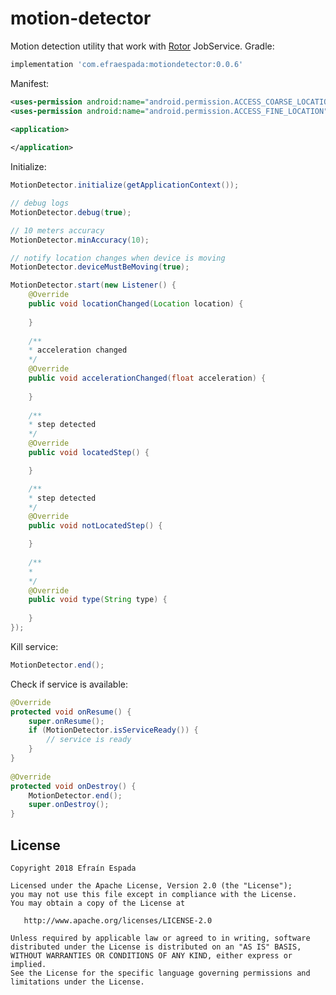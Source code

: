 # motion-detector

Motion detection utility that work with [Rotor](https://github.com/rotorlab/core-kotlin) JobService.
Gradle:
```groovy
implementation 'com.efraespada:motiondetector:0.0.6'
```
Manifest:
```xml
<uses-permission android:name="android.permission.ACCESS_COARSE_LOCATION" />
<uses-permission android:name="android.permission.ACCESS_FINE_LOCATION" />
 
<application>

</application>
```
Initialize:
```java
MotionDetector.initialize(getApplicationContext());

// debug logs
MotionDetector.debug(true);

// 10 meters accuracy
MotionDetector.minAccuracy(10);

// notify location changes when device is moving
MotionDetector.deviceMustBeMoving(true);
```

```java
MotionDetector.start(new Listener() {
    @Override
    public void locationChanged(Location location) {
    
    }
    
    /**
    * acceleration changed 
    */
    @Override
    public void accelerationChanged(float acceleration) {
    
    }
    
    /**
    * step detected
    */
    @Override
    public void locatedStep() {

    }

    /**
    * step detected
    */
    @Override
    public void notLocatedStep() {

    }
    
    /**
    * 
    */
    @Override
    public void type(String type) {
    
    }
});
```
Kill service:
```java
MotionDetector.end();
```
Check if service is available:
```java
@Override
protected void onResume() {
    super.onResume();
    if (MotionDetector.isServiceReady()) {
        // service is ready
    }
}
 
@Override
protected void onDestroy() {
    MotionDetector.end();
    super.onDestroy();
}
```
License
-------
    Copyright 2018 Efraín Espada

    Licensed under the Apache License, Version 2.0 (the "License");
    you may not use this file except in compliance with the License.
    You may obtain a copy of the License at

       http://www.apache.org/licenses/LICENSE-2.0

    Unless required by applicable law or agreed to in writing, software
    distributed under the License is distributed on an "AS IS" BASIS,
    WITHOUT WARRANTIES OR CONDITIONS OF ANY KIND, either express or implied.
    See the License for the specific language governing permissions and
    limitations under the License.
